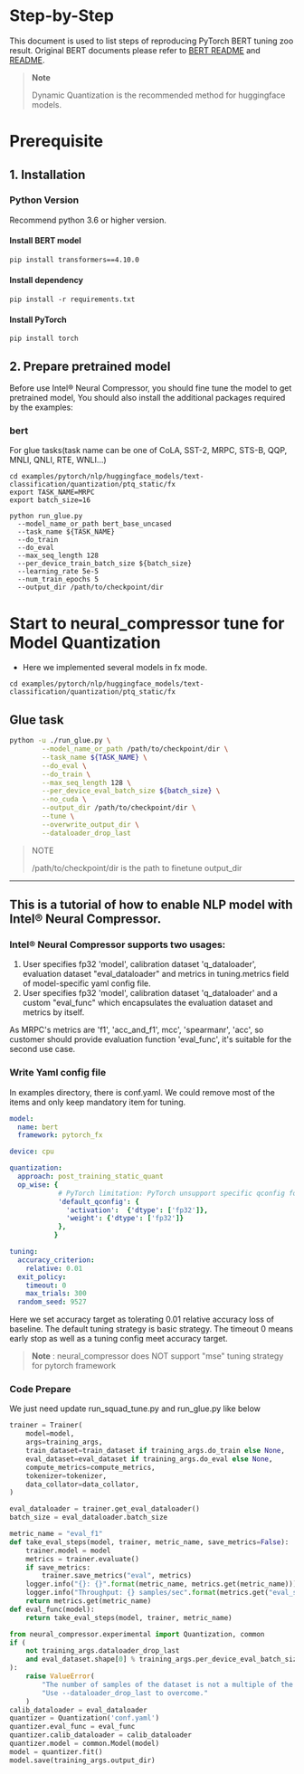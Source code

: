 Step-by-Step
============

This document is used to list steps of reproducing PyTorch BERT tuning zoo result.
Original BERT documents please refer to [BERT README](../../../../common/README.md) and [README](../../../../common/examples/text-classification/README.md).

> **Note**
>
> Dynamic Quantization is the recommended method for huggingface models. 

# Prerequisite

## 1. Installation

### Python Version

Recommend python 3.6 or higher version.

#### Install BERT model

```bash
pip install transformers==4.10.0
```

#### Install dependency

```shell
pip install -r requirements.txt
```

#### Install PyTorch
```shell
pip install torch
```

## 2. Prepare pretrained model

Before use Intel® Neural Compressor, you should fine tune the model to get pretrained model, You should also install the additional packages required by the examples:

### bert
For glue tasks(task name can be one of CoLA, SST-2, MRPC, STS-B, QQP, MNLI, QNLI, RTE, WNLI...)

```shell
cd examples/pytorch/nlp/huggingface_models/text-classification/quantization/ptq_static/fx
export TASK_NAME=MRPC
export batch_size=16

python run_glue.py 
  --model_name_or_path bert_base_uncased
  --task_name ${TASK_NAME}
  --do_train
  --do_eval
  --max_seq_length 128
  --per_device_train_batch_size ${batch_size}
  --learning_rate 5e-5
  --num_train_epochs 5
  --output_dir /path/to/checkpoint/dir
```

# Start to neural_compressor tune for Model Quantization
 - Here we implemented several models in fx mode.
```shell
cd examples/pytorch/nlp/huggingface_models/text-classification/quantization/ptq_static/fx
```
## Glue task

```bash
python -u ./run_glue.py \
        --model_name_or_path /path/to/checkpoint/dir \
        --task_name ${TASK_NAME} \
        --do_eval \
        --do_train \
        --max_seq_length 128 \
        --per_device_eval_batch_size ${batch_size} \
        --no_cuda \
        --output_dir /path/to/checkpoint/dir \
        --tune \
        --overwrite_output_dir \
        --dataloader_drop_last
```
> NOTE
>
> /path/to/checkpoint/dir is the path to finetune output_dir 


---------------------

## This is a tutorial of how to enable NLP model with Intel® Neural Compressor.


### Intel® Neural Compressor supports two usages:

1. User specifies fp32 'model', calibration dataset 'q_dataloader', evaluation dataset "eval_dataloader" and metrics in tuning.metrics field of model-specific yaml config file.
2. User specifies fp32 'model', calibration dataset 'q_dataloader' and a custom "eval_func" which encapsulates the evaluation dataset and metrics by itself.

As MRPC's metrics are 'f1', 'acc_and_f1', mcc', 'spearmanr', 'acc', so customer should provide evaluation function 'eval_func', it's suitable for the second use case.

### Write Yaml config file

In examples directory, there is conf.yaml. We could remove most of the items and only keep mandatory item for tuning.

```yaml
model:
  name: bert
  framework: pytorch_fx

device: cpu

quantization:
  approach: post_training_static_quant
  op_wise: {
            # PyTorch limitation: PyTorch unsupport specific qconfig for function when version <=1.10, will remove furture.
            'default_qconfig': {
              'activation':  {'dtype': ['fp32']},
              'weight': {'dtype': ['fp32']}
            },
           }

tuning:
  accuracy_criterion:
    relative: 0.01
  exit_policy:
    timeout: 0
    max_trials: 300
  random_seed: 9527
```

Here we set accuracy target as tolerating 0.01 relative accuracy loss of baseline. The default tuning strategy is basic strategy. The timeout 0 means early stop as well as a tuning config meet accuracy target.

> **Note** : neural_compressor does NOT support "mse" tuning strategy for pytorch framework

### Code Prepare

We just need update run_squad_tune.py and run_glue.py like below

```python
trainer = Trainer(
    model=model,
    args=training_args,
    train_dataset=train_dataset if training_args.do_train else None,
    eval_dataset=eval_dataset if training_args.do_eval else None,
    compute_metrics=compute_metrics,
    tokenizer=tokenizer,
    data_collator=data_collator,
)

eval_dataloader = trainer.get_eval_dataloader()
batch_size = eval_dataloader.batch_size

metric_name = "eval_f1"
def take_eval_steps(model, trainer, metric_name, save_metrics=False):
    trainer.model = model
    metrics = trainer.evaluate()
    if save_metrics:
        trainer.save_metrics("eval", metrics)
    logger.info("{}: {}".format(metric_name, metrics.get(metric_name)))
    logger.info("Throughput: {} samples/sec".format(metrics.get("eval_samples_per_second")))
    return metrics.get(metric_name)
def eval_func(model):
    return take_eval_steps(model, trainer, metric_name)

from neural_compressor.experimental import Quantization, common
if (
    not training_args.dataloader_drop_last
    and eval_dataset.shape[0] % training_args.per_device_eval_batch_size != 0
):
    raise ValueError(
        "The number of samples of the dataset is not a multiple of the batch size."
        "Use --dataloader_drop_last to overcome."
    )
calib_dataloader = eval_dataloader
quantizer = Quantization('conf.yaml')
quantizer.eval_func = eval_func
quantizer.calib_dataloader = calib_dataloader
quantizer.model = common.Model(model)
model = quantizer.fit()
model.save(training_args.output_dir)
```
